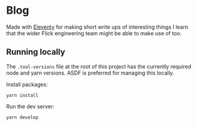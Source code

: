 # Blog

Made with [Eleventy](https://www.11ty.dev/docs/) for making short write ups of interesting things I learn that the wider Flick engineering team might be able to make use of too.

## Running locally

The `.tool-versions` file at the root of this project has the currently required node and yarn versions. ASDF is preferred for managing this locally.

Install packages:

```
yarn install
```

Run the dev server:

```
yarn develop
```
